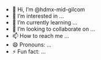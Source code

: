 - 👋 Hi, I’m @hdmx-mid-gilcom
- 👀 I’m interested in ...
- 🌱 I’m currently learning ...
- 💞️ I’m looking to collaborate on ...
- 📫 How to reach me ...
- 😄 Pronouns: ...
- ⚡ Fun fact: ...

<!---
hdmx-mid-gilcom/hdmx-mid-gilcom is a ✨ special ✨ repository because its `README.md` (this file) appears on your GitHub profile.
You can click the Preview link to take a look at your changes.
--->
